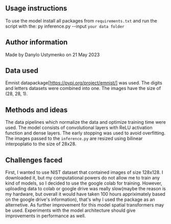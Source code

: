 ## Usage instructions
To use the model install all packages from `requirements.txt` and run the script with the:
py inference.py --input `your data folder`
## Author information
Made by Danylo Ustymenko on 21 May 2023
## Data used
Emnist datapackage[https://pypi.org/project/emnist/] was used. The digits and letters datasets were combined into one. The images have the size of (28, 28, 1).
## Methods and ideas 
 The data pipelines which normalize the data and optimize training time were used. The model consists of convolutional layers with ReLU activation function and dense layers. The early stopping was used to avoid overfitting. The images passed to the `inference.py` are resized using bilinear interpoplatio to the size of 28x28. 
## Challenges faced
First, I wanted to use NIST dataset that contained images of size 128x128. I downloaded it, but my computational powers do not allow me to train any kind of models, so I decided to use the google colab for training. However, uploading data to colab or google drive was really slow(maybe the reason is my hardware, but overall it would have taken 100 hours appriximately based on the google drive's information), that's why I used the package as an alternetive. 
As further improvement for this model spatial transformers may be used. Experiments with the model architecture should give improvements in performance as well.
